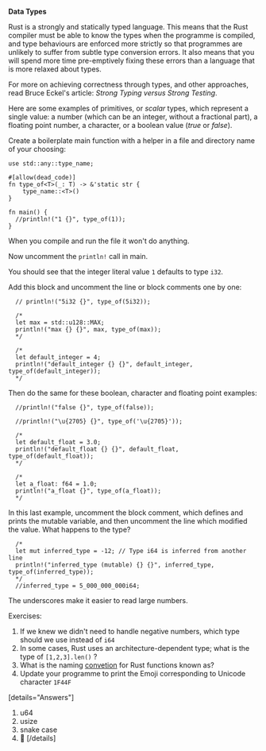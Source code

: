 **Data Types**

Rust is a strongly and statically typed language. This means that the Rust compiler must be able to know the types when the programme is compiled, and type behaviours are enforced more strictly so that programmes are unlikely to suffer from subtle type conversion errors. It also means that you will spend more time pre-emptively fixing these errors than a language that is more relaxed about types.

For more on achieving correctness through types, and other approaches, read Bruce Eckel's article: _Strong Typing versus Strong Testing_.

Here are some examples of primitives, or _scalar_ types, which represent a single value: a number (which can be an integer, without a fractional part), a floating point number, a character, or a boolean value (_true_ or _false_).

Create a boilerplate main function with a helper in a file and directory name of your choosing:

```
use std::any::type_name;
  
#[allow(dead_code)]
fn type_of<T>(_: T) -> &'static str {
    type_name::<T>()
}

fn main() {
  //println!("1 {}", type_of(1));
}
```

When you compile and run the file it won't do anything.

Now uncomment the `println!` call in main.

You should see that the integer literal value `1` defaults to type `i32`.

Add this block and uncomment the line or block comments one by one:

```
  // println!("5i32 {}", type_of(5i32));

  /*
  let max = std::u128::MAX;
  println!("max {} {}", max, type_of(max));
  */

  /*
  let default_integer = 4;
  println!("default_integer {} {}", default_integer, type_of(default_integer));
  */
```

Then do the same for these boolean, character and  floating point examples:

```
  //println!("false {}", type_of(false));

  //println!("\u{2705} {}", type_of('\u{2705}'));

  /*
  let default_float = 3.0;
  println!("default_float {} {}", default_float, type_of(default_float));
  */

  /*
  let a_float: f64 = 1.0;
  println!("a_float {}", type_of(a_float));
  */
```

In this last example, uncomment the block comment, which defines and prints the mutable variable, and then uncomment the line which modified the value. What happens to the type?

```
  /*
  let mut inferred_type = -12; // Type i64 is inferred from another line
  println!("inferred_type (mutable) {} {}", inferred_type, type_of(inferred_type));
  */
  //inferred_type = 5_000_000_000i64;
```

The underscores make it easier to read large numbers. 

Exercises:

1. If we knew we didn't need to handle negative numbers, which type should we use instead of `i64`
2. In some cases, Rust uses an architecture-dependent type; what is the type of `[1,2,3].len()` ?
3. What is the naming [convetion](https://github.com/rust-lang/rfcs/blob/master/text/0430-finalizing-naming-conventions.md) for Rust functions known as?
4. Update your programme to print the Emoji corresponding to Unicode character `1F44F`


[details="Answers"]
1. u64
2. usize
3. snake case
4. :clap: 
[/details]
